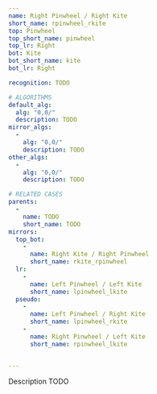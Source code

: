 ```yaml
---
name: Right Pinwheel / Right Kite
short_name: rpinwheel_rkite
top: Pinwheel
top_short_name: pinwheel
top_lr: Right
bot: Kite
bot_short_name: kite
bot_lr: Right

recognition: TODO

# ALGORITHMS
default_alg:
  alg: "0,0/"
  description: TODO
mirror_algs:
  -
    alg: "0,0/"
    description: TODO
other_algs:
  -
    alg: "0,0/"
    description: TODO

# RELATED CASES
parents:
  -
    name: TODO
    short_name: TODO
mirrors:
  top_bot:
    -
      name: Right Kite / Right Pinwheel
      short_name: rkite_rpinwheel
  lr:
    -
      name: Left Pinwheel / Left Kite
      short_name: lpinwheel_lkite
  pseudo:
    -
      name: Left Pinwheel / Right Kite
      short_name: lpinwheel_rkite
    -
      name: Right Pinwheel / Left Kite
      short_name: rpinwheel_lkite


---
```


Description TODO

